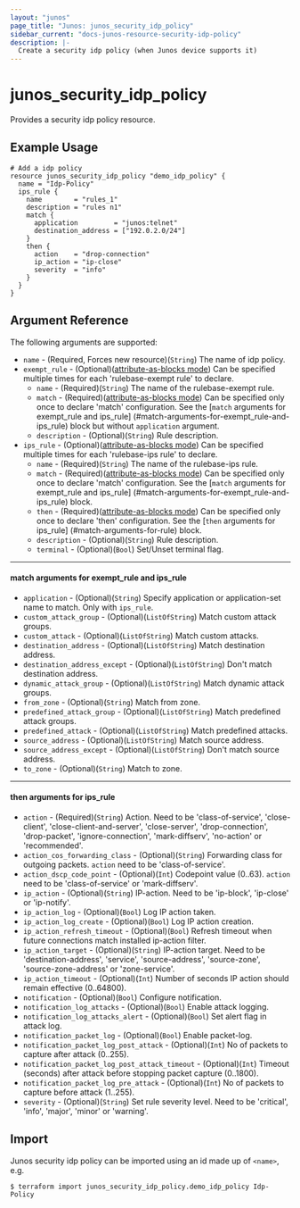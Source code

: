 ```yaml
---
layout: "junos"
page_title: "Junos: junos_security_idp_policy"
sidebar_current: "docs-junos-resource-security-idp-policy"
description: |-
  Create a security idp policy (when Junos device supports it)
---
```


# junos_security_idp_policy

Provides a security idp policy resource.

## Example Usage

```hcl
# Add a idp policy
resource junos_security_idp_policy "demo_idp_policy" {
  name = "Idp-Policy"
  ips_rule {
    name        = "rules_1"
    description = "rules n1"
    match {
      application         = "junos:telnet"
      destination_address = ["192.0.2.0/24"]
    }
    then {
      action    = "drop-connection"
      ip_action = "ip-close"
      severity  = "info"
    }
  }
}
```

## Argument Reference

The following arguments are supported:

* `name` - (Required, Forces new resource)(`String`) The name of idp policy.
* `exempt_rule` - (Optional)([attribute-as-blocks mode](https://www.terraform.io/docs/configuration/attr-as-blocks.html)) Can be specified multiple times for each 'rulebase-exempt rule' to declare.
  * `name` - (Required)(`String`) The name of the rulebase-exempt rule.
  * `match` - (Required)([attribute-as-blocks mode](https://www.terraform.io/docs/configuration/attr-as-blocks.html)) Can be specified only once to declare 'match' configuration. See the [`match` arguments for exempt_rule and ips_rule] (#match-arguments-for-exempt_rule-and-ips_rule) block but without `application` argument.
  * `description` - (Optional)(`String`) Rule description.
* `ips_rule` - (Optional)([attribute-as-blocks mode](https://www.terraform.io/docs/configuration/attr-as-blocks.html)) Can be specified multiple times for each 'rulebase-ips rule' to declare.
  * `name` - (Required)(`String`) The name of the rulebase-ips rule.
  * `match` - (Required)([attribute-as-blocks mode](https://www.terraform.io/docs/configuration/attr-as-blocks.html)) Can be specified only once to declare 'match' configuration. See the [`match` arguments for exempt_rule and ips_rule] (#match-arguments-for-exempt_rule-and-ips_rule) block.
  * `then` - (Required)([attribute-as-blocks mode](https://www.terraform.io/docs/configuration/attr-as-blocks.html)) Can be specified only once to declare 'then' configuration. See the [`then` arguments for ips_rule] (#match-arguments-for-rule) block.
  * `description` - (Optional)(`String`) Rule description.
  * `terminal` - (Optional)(`Bool`) Set/Unset terminal flag.

---
#### match arguments for exempt_rule and ips_rule
* `application` - (Optional)(`String`) Specify application or application-set name to match. Only with `ips_rule`.
* `custom_attack_group` - (Optional)(`ListOfString`) Match custom attack groups.
* `custom_attack` - (Optional)(`ListOfString`) Match custom attacks.
* `destination_address` - (Optional)(`ListOfString`) Match destination address.
* `destination_address_except` - (Optional)(`ListOfString`) Don't match destination address.
* `dynamic_attack_group` - (Optional)(`ListOfString`) Match dynamic attack groups.
* `from_zone` - (Optional)(`String`) Match from zone.
* `predefined_attack_group` - (Optional)(`ListOfString`) Match predefined attack groups.
* `predefined_attack` - (Optional)(`ListOfString`) Match predefined attacks.
* `source_address` - (Optional)(`ListOfString`) Match source address.
* `source_address_except` - (Optional)(`ListOfString`) Don't match source address.
* `to_zone` - (Optional)(`String`) Match to zone.

---
#### then arguments for ips_rule
* `action` - (Required)(`String`) Action. Need to be 'class-of-service', 'close-client', 'close-client-and-server', 'close-server', 'drop-connection', 'drop-packet', 'ignore-connection', 'mark-diffserv', 'no-action' or 'recommended'.
* `action_cos_forwarding_class` - (Optional)(`String`) Forwarding class for outgoing packets. `action` need to be 'class-of-service'.
* `action_dscp_code_point` - (Optional)(`Int`) Codepoint value (0..63). `action` need to be 'class-of-service' or 'mark-diffserv'.
* `ip_action` - (Optional)(`String`) IP-action. Need to be 'ip-block', 'ip-close' or 'ip-notify'.
* `ip_action_log` - (Optional)(`Bool`) Log IP action taken.
* `ip_action_log_create` - (Optional)(`Bool`) Log IP action creation.
* `ip_action_refresh_timeout` - (Optional)(`Bool`) Refresh timeout when future connections match installed ip-action filter.
* `ip_action_target` - (Optional)(`String`) IP-action target. Need to be 'destination-address', 'service', 'source-address', 'source-zone', 'source-zone-address' or 'zone-service'.
* `ip_action_timeout` - (Optional)(`Int`) Number of seconds IP action should remain effective (0..64800).
* `notification` - (Optional)(`Bool`) Configure notification.
* `notification_log_attacks` - (Optional)(`Bool`) Enable attack logging.
* `notification_log_attacks_alert` - (Optional)(`Bool`) Set alert flag in attack log.
* `notification_packet_log` - (Optional)(`Bool`) Enable packet-log.
* `notification_packet_log_post_attack` - (Optional)(`Int`) No of packets to capture after attack (0..255).
* `notification_packet_log_post_attack_timeout` - (Optional)(`Int`) Timeout (seconds) after attack before stopping packet capture (0..1800).
* `notification_packet_log_pre_attack` - (Optional)(`Int`) No of packets to capture before attack (1..255).
* `severity` - (Optional)(`String`) Set rule severity level. Need to be 'critical', 'info', 'major', 'minor' or 'warning'. 

## Import

Junos security idp policy can be imported using an id made up of `<name>`, e.g.

```
$ terraform import junos_security_idp_policy.demo_idp_policy Idp-Policy
```
